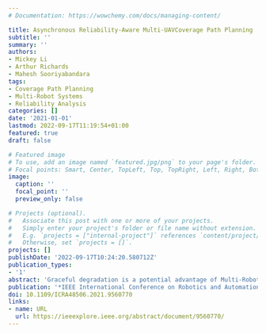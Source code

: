 ```yaml
---
# Documentation: https://wowchemy.com/docs/managing-content/

title: Asynchronous Reliability-Aware Multi-UAVCoverage Path Planning
subtitle: ''
summary: ''
authors:
- Mickey Li
- Arthur Richards
- Mahesh Sooriyabandara
tags:
- Coverage Path Planning
- Multi-Robot Systems
- Reliability Analysis
categories: []
date: '2021-01-01'
lastmod: 2022-09-17T11:19:54+01:00
featured: true
draft: false

# Featured image
# To use, add an image named `featured.jpg/png` to your page's folder.
# Focal points: Smart, Center, TopLeft, Top, TopRight, Left, Right, BottomLeft, Bottom, BottomRight.
image:
  caption: ''
  focal_point: ''
  preview_only: false

# Projects (optional).
#   Associate this post with one or more of your projects.
#   Simply enter your project's folder or file name without extension.
#   E.g. `projects = ["internal-project"]` references `content/project/deep-learning/index.md`.
#   Otherwise, set `projects = []`.
projects: []
publishDate: '2022-09-17T10:24:20.580712Z'
publication_types:
- '1'
abstract: 'Graceful degradation is a potential advantage of Multi-Robot Systems over Single-Robot Systems. In aerial robotics applications, such as infrastructure inspection, this trait is desirable as it would improve mission reliability despite the use of failure-prone low-cost drones. The Reliability-Aware Multi-Agent Coverage Path Planning (RA-MCPP) problem finds path plans for each robot to maximise the probability of mission completion by a given deadline. This paper proposes a path planner for RA-MCPP formulated in continuous time, enabling more complex realistic environments to be considered. The proposed method (i) extends a reliability evaluation framework to evaluate the Probability of Completion metric on asynchronous strategies on non-unit lattice graph environments, and (ii) introduces a greedy-genetic meta-heuristic optimisation method as a scalable and accurate RA-MCPP solver. This method is shown to provide plans with higher reliability when compared with existing approaches in three real inspection scenarios.'
publication: '*IEEE International Conference on Robotics and Automation (ICRA)*'
doi: 10.1109/ICRA48506.2021.9560770
links:
- name: URL
  url: https://ieeexplore.ieee.org/abstract/document/9560770/
---
```

